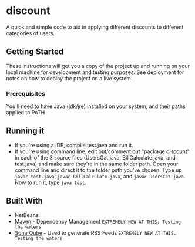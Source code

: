 # discount

A quick and simple code to aid in applying different discounts to different categories of users.

## Getting Started

These instructions will get you a copy of the project up and running on your local machine for development and testing purposes. See deployment for notes on how to deploy the project on a live system.

### Prerequisites

You'll need to have Java (jdk/jre) installed on your system, and their paths applied to PATH 


## Running it

- If you're using a IDE, compile test.java and run it.
- If you're using command line, edit out/comment out "package discount" in each of the 3 source files (UsersCat.java, BillCalculate.java, and test.java) and make sure they're in the same folder path. Open your command line and direct it to the folder path you've chosen. Type up `javac test.java`, `javac BillCalculate.java`, and `javac UsersCat.java`. Now to run it, type `java test`. 


## Built With

* NetBeans
* [Maven](https://maven.apache.org/) - Dependency Management `EXTREMELY NEW AT THIS. Testing the waters`
* [SonarQube](https://www.sonarqube.org/) - Used to generate RSS Feeds `EXTREMELY NEW AT THIS. Testing the waters`

